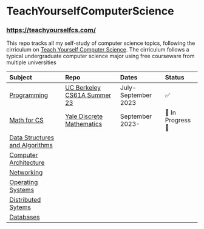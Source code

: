 # TeachYourselfComputerScience
### https://teachyourselfcs.com/

This repo tracks all my self-study of computer science topics, following the cirriculum on [Teach Yourself Computer Science](https://teachyourselfcs.com/). The cirriculum follows a typical undergraduate computer science major using free courseware from multiple universities


| Subject | Repo | Dates | Status |
|:------|:-----|:------|:------|
|[Programming](https://teachyourselfcs.com/#programming)|[UC Berkeley CS61A Summer 23](https://inst.eecs.berkeley.edu/~cs61a/su23/)|July-September 2023| ✅ |
|[Math for CS](https://teachyourselfcs.com/#math)|[Yale Discrete Mathematics](https://cims.nyu.edu/~regev/teaching/discrete_math_fall_2005/dmbook.pdf)|September 2023- |🚧 In Progress 🚧|
|[Data Structures and Algorithms](https://teachyourselfcs.com/#algorithms)| | | |
|[Computer Architecture](https://teachyourselfcs.com/#architecture)| | | |
|[Networking](https://teachyourselfcs.com/#networking) | | | |
|[Operating Systems](https://teachyourselfcs.com/#operating-systems) | | | |
|[Distributed Sytems](https://teachyourselfcs.com/#distributed-systems) | | | |
|[Databases](https://teachyourselfcs.com/#databases) | | | |


